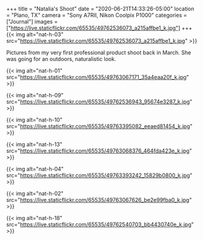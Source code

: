 +++
title = "Natalia's Shoot"
date = "2020-06-21T14:33:26-05:00"
location = "Plano, TX"
camera = "Sony A7RII, Nikon Coolpix P1000"
categories = ["Journal"]
images = ["https://live.staticflickr.com/65535/49762536073_a215affbe1_k.jpg"]
+++
{{< img alt="nat-h-03" src="https://live.staticflickr.com/65535/49762536073_a215affbe1_k.jpg" >}}
<!--more-->

Pictures from my very first professional product shoot back in March. She was going for an outdoors, naturalistic look.

{{< img alt="nat-h-01" src="https://live.staticflickr.com/65535/49763067171_35a4eaa20f_k.jpg" >}}

{{< img alt="nat-h-09" src="https://live.staticflickr.com/65535/49762536943_95674e3287_k.jpg" >}}

{{< img alt="nat-h-10" src="https://live.staticflickr.com/65535/49763395082_eeaed81454_k.jpg" >}}

{{< img alt="nat-h-13" src="https://live.staticflickr.com/65535/49763068376_464fda423e_k.jpg" >}}

{{< img alt="nat-h-04" src="https://live.staticflickr.com/65535/49763393242_15829b0800_k.jpg" >}}

{{< img alt="nat-h-02" src="https://live.staticflickr.com/65535/49763067626_be2e99fba0_k.jpg" >}}

{{< img alt="nat-h-18" src="https://live.staticflickr.com/65535/49762540703_bb4430740e_k.jpg" >}}
